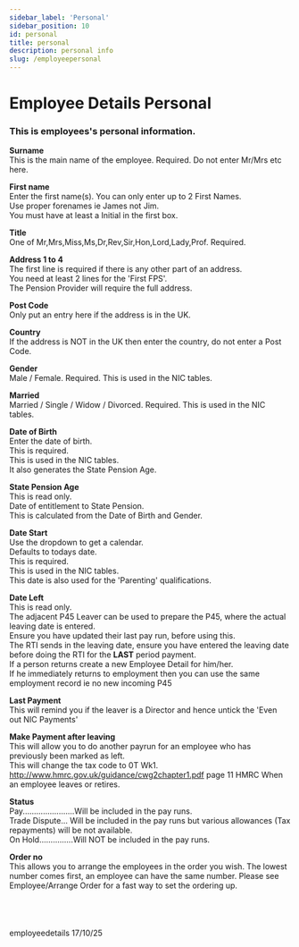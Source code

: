```yaml
---
sidebar_label: 'Personal'
sidebar_position: 10
id: personal
title: personal
description: personal info
slug: /employeepersonal
---
```


# Employee Details Personal

### This is employees's personal information.
**Surname**  
This is the main name of the employee. Required. Do not enter Mr/Mrs etc here.

**First name**  
Enter the first name(s). You can only enter up to 2 First Names.  
Use proper forenames ie James not Jim.  
You must have at least a Initial in the first box.

**Title**  
One of Mr,Mrs,Miss,Ms,Dr,Rev,Sir,Hon,Lord,Lady,Prof. Required.

**Address 1 to 4**  
The first line is required if there is any other part of an address.\
You need at least 2 lines for the 'First FPS'.\
The Pension Provider will require the full address.

**Post Code**  
Only put an entry here if the address is in the UK.

**Country**  
If the address is NOT in the UK then enter the country, do not enter a Post Code.

**Gender**  
Male / Female. Required. This is used in the NIC tables.

**Married**  
Married / Single / Widow / Divorced. Required. This is used in the NIC tables.

**Date of Birth**  
Enter the date of birth.  
This is required.  
This is used in the NIC tables.  
It also generates the State Pension Age.

**State Pension Age**  
This is read only.  
Date of entitlement to State Pension.  
This is calculated from the Date of Birth and Gender.

**Date Start**  
Use the dropdown to get a calendar.  
Defaults to todays date.  
This is required.  
This is used in the NIC tables.  
This date is also used for the 'Parenting' qualifications.

**Date Left**  
This is read only.  
The adjacent P45 Leaver can be used to prepare the P45, where the actual leaving date is entered.  
Ensure you have updated their last pay run, before using this.  
The RTI sends in the leaving date, ensure you have entered the leaving date before doing the RTI for the **LAST** period payment.  
If a person returns create a new Employee Detail for him/her.  
If he immediately returns to employment then you can use the same employment record ie no new incoming P45

**Last Payment**  
This will remind you if the leaver is a Director and hence untick the 'Even out NIC Payments'  

**Make Payment after leaving**  
This will allow you to do another payrun for an employee who has previously been marked as left.  
This will change the tax code to 0T Wk1.  
http://www.hmrc.gov.uk/guidance/cwg2chapter1.pdf page 11
HMRC When an employee leaves or retires.

**Status**  
Pay.......................Will be included in the pay runs.  
Trade Dispute... Will be included in the pay runs but various allowances (Tax repayments) will be not available.  
On Hold...............Will NOT be included in the pay runs.

**Order no**  
This allows you to arrange the employees in the order you wish. The lowest number comes first, an employee can have the same number. Please see Employee/Arrange Order for a fast way to set the ordering up.
<br/>
<br/>
<br/>
<br/>
<br/>
employeedetails 17/10/25

